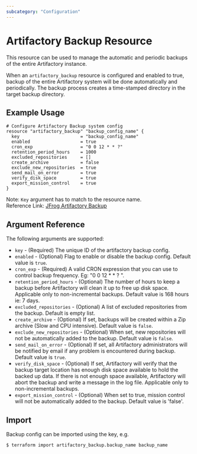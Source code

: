 ```yaml
---
subcategory: "Configuration"
---
```

# Artifactory Backup Resource

This resource can be used to manage the automatic and periodic backups of the entire Artifactory instance.

When an `artifactory_backup` resource is configured and enabled to true, backup of the entire Artifactory system will be done automatically and periodically.
The backup process creates a time-stamped directory in the target backup directory.

## Example Usage

```hcl
# Configure Artifactory Backup system config
resource "artifactory_backup" "backup_config_name" {
  key                       = "backup_config_name"
  enabled                   = true
  cron_exp                  = "0 0 12 * * ?"
  retention_period_hours    = 1000
  excluded_repositories     = []
  create_archive            = false
  exclude_new_repositories  = true
  send_mail_on_error        = true
  verify_disk_space         = true
  export_mission_control    = true
}
```
Note: `Key` argument has to match to the resource name.   
Reference Link: [JFrog Artifactory Backup](https://www.jfrog.com/confluence/display/JFROG/Backups)

## Argument Reference

The following arguments are supported:

* `key`                          - (Required) The unique ID of the artifactory backup config.
* `enabled`                      - (Optional) Flag to enable or disable the backup config. Default value is `true`.
* `cron_exp`                     - (Required) A valid CRON expression that you can use to control backup frequency. Eg: "0 0 12 * * ? ".
* `retention_period_hours`       - (Optional) The number of hours to keep a backup before Artifactory will clean it up to free up disk space. Applicable only to non-incremental backups. Default value is 168 hours ie: 7 days.
* `excluded_repositories`        - (Optional) A list of excluded repositories from the backup. Default is empty list.
* `create_archive`               - (Optional) If set, backups will be created within a Zip archive (Slow and CPU intensive). Default value is `false`.
* `exclude_new_repositories`     - (Optional) When set, new repositories will not be automatically added to the backup. Default value is `false`.
* `send_mail_on_error`           - (Optional) If set, all Artifactory administrators will be notified by email if any problem is encountered during backup. Default value is `true`.
* `verify_disk_space`            - (Optional) If set, Artifactory will verify that the backup target location has enough disk space available to hold the backed up data. If there is not enough space available, Artifactory will abort the backup and write a message in the log file. Applicable only to non-incremental backups.
* `export_mission_control`       - (Optional) When set to true, mission control will not be automatically added to the backup. Default value is 'false'.

## Import

Backup config can be imported using the key, e.g.

```
$ terraform import artifactory_backup.backup_name backup_name
```
